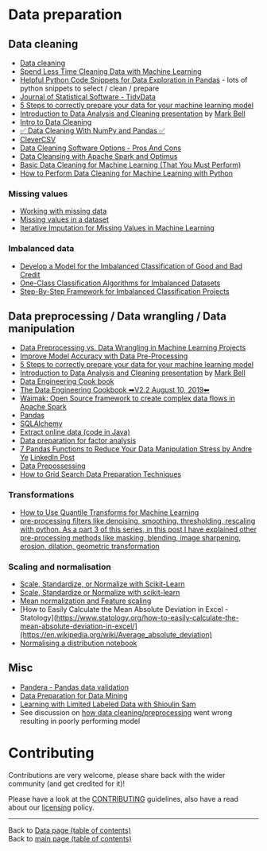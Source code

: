# Data preparation

## Data cleaning

- [Data cleaning](https://elitedatascience.com/data-cleaning)
- [Spend Less Time Cleaning Data with Machine Learning](https://www.dataversity.net/spend-less-time-cleaning-data-with-machine-learning/#)
- [Helpful Python Code Snippets for Data Exploration in Pandas](https://medium.com/@msalmon00/helpful-python-code-snippets-for-data-exploration-in-pandas-b7c5aed5ecb9) - lots of python snippets to select / clean / prepare
- [Journal of Statistical Software - TidyData](https://www.jstatsoft.org/article/view/v059i10/)
- [5 Steps to correctly prepare your data for your machine learning model](https://towardsdatascience.com/5-steps-to-correctly-prep-your-data-for-your-machine-learning-model-c06c24762b73?gi=6b4a6895ab1)
- [Introduction to Data Analysis and Cleaning presentation](../presentations/data/01-mam-ml-study-group-meetup/Introduction_to_Data_Analysis_and_Cleaning.pdf) by [Mark Bell](http://www.nationalarchives.gov.uk/about/our-research-and-academic-collaboration/our-research-and-people/staff-profiles/mark-bell/)
- [Intro to Data Cleaning](https://media.licdn.com/dms/document/C561FAQFELM5YZM3-Rw/feedshare-document-pdf-analyzed/0?e=1572184800&v=beta&t=9HybdEtMdRqdqA6bJQeN-0sMDrEU8yBZwAvTUTm6dTo)
- [✅ Data Cleaning With NumPy and Pandas ✅](https://www.linkedin.com/posts/asif-bhat_pythonprogramming-python-numpy-activity-6617773953014427648-pOKW)
- [CleverCSV](https://github.com/alan-turing-institute/CleverCSV)
- [Data Cleaning Software Options - Pros And Cons](https://www.pivigo.com/blog?post=Data%20Cleaning%20Software%20Options%20-%20Pros%20And%20Cons)
- [Data Cleansing with Apache Spark and Optimus](https://www.linkedin.com/posts/data-science-central_data-cleansing-with-apache-spark-and-optimus-activity-6606304380595556352-zYFJ)
- [Basic Data Cleaning for Machine Learning (That You Must Perform)](https://machinelearningmastery.com/basic-data-cleaning-for-machine-learning/)
- [How to Perform Data Cleaning for Machine Learning with Python](https://machinelearningmastery.com/basic-data-cleaning-for-machine-learning/)

### Missing values

- [Working with missing data](https://pandas.pydata.org/pandas-docs/stable/user_guide/missing_data.html)
- [Missing values in a dataset](https://www.datasciencecentral.com/profiles/blogs/how-to-treat-missing-values-in-your-data-1)
- [Iterative Imputation for Missing Values in Machine Learning](https://machinelearningmastery.com/iterative-imputation-for-missing-values-in-machine-learning/)

### Imbalanced data

- [Develop a Model for the Imbalanced Classification of Good and Bad Credit](https://machinelearningmastery.com/imbalanced-classification-of-good-and-bad-credit/)
- [One-Class Classification Algorithms for Imbalanced Datasets](https://machinelearningmastery.com/one-class-classification-algorithms/)
- [Step-By-Step Framework for Imbalanced Classification Projects](https://machinelearningmastery.com/framework-for-imbalanced-classification-projects/)

## Data preprocessing / Data wrangling / Data manipulation

- [Data Preprocessing vs. Data Wrangling in Machine Learning Projects](https://www.infoq.com/articles/ml-data-processing)
- [Improve Model Accuracy with Data Pre-Processing](https://machinelearningmastery.com/improve-model-accuracy-with-data-pre-processing/)
- [5 Steps to correctly prepare your data for your machine learning model](https://towardsdatascience.com/5-steps-to-correctly-prep-your-data-for-your-machine-learning-model-c06c24762b73?gi=6b4a6895ab1)
- [Introduction to Data Analysis and Cleaning presentation](../presentations/data/01-mam-ml-study-group-meetup/Introduction_to_Data_Analysis_and_Cleaning.pdf) by [Mark Bell](http://www.nationalarchives.gov.uk/about/our-research-and-academic-collaboration/our-research-and-people/staff-profiles/mark-bell/)
- [Data Engineering Cook book](https://media.licdn.com/dms/document/C561FAQHLSPhPny5ENg/feedshare-document-pdf-analyzed/0?e=1572793200&v=beta&t=AW9YeWaxF4PCcSxN64Lin_BIlbumyHLHnL0gF-jLNto)
- [The Data Engineering Cookbook  ➡V2.2 August 10, 2019⬅](https://www.linkedin.com/posts/asif-bhat_data-engineering-activity-6622229032404652032-THi8)
- [Waimak: Open Source framework to create complex data flows in Apache Spark](https://github.com/CoxAutomotiveDataSolutions/waimak)
- [Pandas](https://lnkd.in/gxSgfuQ)
- [SQLAlchemy](https://lnkd.in/gjvbm7h)
- [Extract online data (code in Java)](https://www.datasciencecentral.com/profiles/blogs/java-coding-sample-to-extract-online-data)
- [Data preparation for factor analysis](https://www.linkedin.com/posts/data-science-central_data-preparation-for-factor-analysis-activity-6608507889915092992-T1Vv)
- [7 Pandas Functions to Reduce Your Data Manipulation Stress by Andre Ye](https://towardsdatascience.com/7-pandas-functions-to-reduce-your-data-manipulation-stress-25981e44cc7d) [LinkedIn Post](https://www.linkedin.com/posts/towards-data-science_7-pandas-functions-to-reduce-your-data-manipulation-activity-6655006784069214208-R9Zn)
- [Data Prepossessing](https://www.linkedin.com/posts/nabihbawazir_datascience-machinelearning-aertificialintellegence-activity-6657362083665018880-2rzc)
- [How to Grid Search Data Preparation Techniques](https://machinelearningmastery.com/grid-search-data-preparation-techniques/)

### Transformations

- [How to Use Quantile Transforms for Machine Learning](https://machinelearningmastery.com/quantile-transforms-for-machine-learning/)
- [pre-processing filters like denoising, smoothing, thresholding, rescaling with python. As a part 3 of this series, in this post I have explained other pre-processing methods like masking, blending, image sharpening, erosion, dilation, geometric transformation](https://www.let-the-data-confess.com/image-pre-processing-through-opencv-part-3/)

### Scaling and normalisation

- [Scale, Standardize, or Normalize with Scikit-Learn](https://towardsdatascience.com/scale-standardize-or-normalize-with-scikit-learn-6ccc7d176a02)
- [Scale, Standardize or Normalize with scikit-learn](https://www.kaggle.com/discdiver/guide-to-scaling-and-standardizing)
- [Mean normalization and Feature scaling](https://www.linkedin.com/posts/data-science-central_mean-normalization-and-feature-scaling-activity-6617945072522575872-My8E)
- [How to Easily Calculate the Mean Absolute Deviation in Excel - Statology](https://www.statology.org/how-to-easily-calculate-the-mean-absolute-deviation-in-excel/](https://en.wikipedia.org/wiki/Average_absolute_deviation)
- [Normalising a distribution notebook](../notebooks/data/data-processing/Normalising-a-distribution.ipynb)

## Misc

- [Pandera - Pandas data validation](https://www.linkedin.com/posts/madewithml_path-explain-made-with-ml-activity-6691703758189150208-KUwr)
- [Data Preparation for Data Mining](http://www.temida.si/~bojan/MPS/materials/Data_preparation_for_data_mining.pdf)
- [Learning with Limited Labeled Data with Shioulin Sam](https://twimlai.com/twiml-talk-255-learning-with-limited-labeled-data-with-shioulin-sam/)
- See discussion on [how data cleaning/preprocessing](https://www.meetup.com/Kaggle-Days-Meetup-London/events/258570474/comments/500079284/?read=1&_xtd=gatlbWFpbF9jbGlja9oAJDczM2Q5MDExLWYyZTctNDliNy1hZTgzLTk5NjFlMGViOGQ4Mw&itemTypeToken=COMMENT) went wrong resulting in poorly performing model

# Contributing

Contributions are very welcome, please share back with the wider community (and get credited for it)!

Please have a look at the [CONTRIBUTING](../CONTRIBUTING.md) guidelines, also have a read about our [licensing](../LICENSE.md) policy.

---

Back to [Data page (table of contents)](README.md)</br>
Back to [main page (table of contents)](../README.md)
